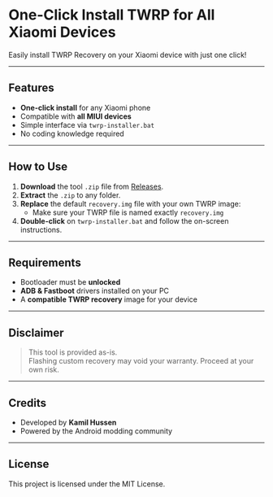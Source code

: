 # One-Click Install TWRP for All Xiaomi Devices

Easily install TWRP Recovery on your Xiaomi device with just one click!

---

## Features

- **One-click install** for any Xiaomi phone
- Compatible with **all MIUI devices**
- Simple interface via `twrp-installer.bat`
- No coding knowledge required

---

## How to Use

1. **Download** the tool `.zip` file from [Releases](https://github.com/kamilhussen24/One-click-install-Twrp-all-xiaomi-device/archive/refs/heads/main.zip).
2. **Extract** the `.zip` to any folder.
3. **Replace** the default `recovery.img` file with your own TWRP image:
   - Make sure your TWRP file is named exactly `recovery.img`
4. **Double-click** on `twrp-installer.bat` and follow the on-screen instructions.

---

## Requirements

- Bootloader must be **unlocked**
- **ADB & Fastboot** drivers installed on your PC
- A **compatible TWRP recovery** image for your device

---

## Disclaimer

> This tool is provided as-is.  
> Flashing custom recovery may void your warranty. Proceed at your own risk.

---

## Credits

- Developed by **Kamil Hussen**
- Powered by the Android modding community

---

## License

This project is licensed under the MIT License.
